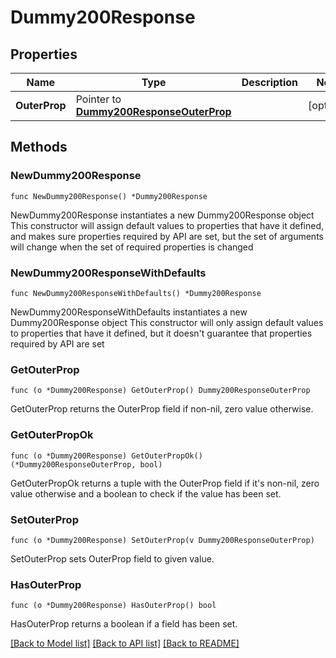 # Dummy200Response

## Properties

Name | Type | Description | Notes
------------ | ------------- | ------------- | -------------
**OuterProp** | Pointer to [**Dummy200ResponseOuterProp**](Dummy200ResponseOuterProp.md) |  | [optional] 

## Methods

### NewDummy200Response

`func NewDummy200Response() *Dummy200Response`

NewDummy200Response instantiates a new Dummy200Response object
This constructor will assign default values to properties that have it defined,
and makes sure properties required by API are set, but the set of arguments
will change when the set of required properties is changed

### NewDummy200ResponseWithDefaults

`func NewDummy200ResponseWithDefaults() *Dummy200Response`

NewDummy200ResponseWithDefaults instantiates a new Dummy200Response object
This constructor will only assign default values to properties that have it defined,
but it doesn't guarantee that properties required by API are set

### GetOuterProp

`func (o *Dummy200Response) GetOuterProp() Dummy200ResponseOuterProp`

GetOuterProp returns the OuterProp field if non-nil, zero value otherwise.

### GetOuterPropOk

`func (o *Dummy200Response) GetOuterPropOk() (*Dummy200ResponseOuterProp, bool)`

GetOuterPropOk returns a tuple with the OuterProp field if it's non-nil, zero value otherwise
and a boolean to check if the value has been set.

### SetOuterProp

`func (o *Dummy200Response) SetOuterProp(v Dummy200ResponseOuterProp)`

SetOuterProp sets OuterProp field to given value.

### HasOuterProp

`func (o *Dummy200Response) HasOuterProp() bool`

HasOuterProp returns a boolean if a field has been set.


[[Back to Model list]](../README.md#documentation-for-models) [[Back to API list]](../README.md#documentation-for-api-endpoints) [[Back to README]](../README.md)


